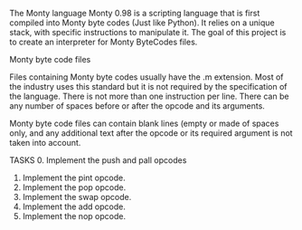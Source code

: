 The Monty language
Monty 0.98 is a scripting language that is first compiled into Monty byte codes (Just like Python). It relies on a unique stack, with specific instructions to manipulate it. The goal of this project is to create an interpreter for Monty ByteCodes files.

Monty byte code files

Files containing Monty byte codes usually have the .m extension. Most of the industry uses this standard but it is not required by the specification of the language. There is not more than one instruction per line. There can be any number of spaces before or after the opcode and its arguments.

Monty byte code files can contain blank lines (empty or made of spaces only, and any additional text after the opcode or its required argument is not taken into account.

TASKS
0. Implement the push and pall opcodes
1. Implement the pint opcode.
2. Implement the pop opcode.
3. Implement the swap opcode.
4. Implement the add opcode.
5. Implement the nop opcode.

